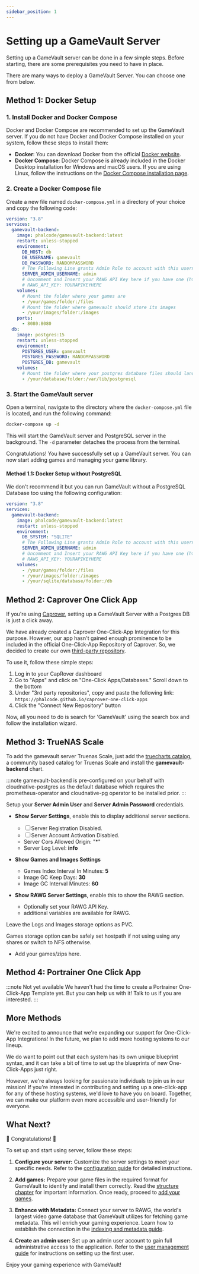 ```yaml
---
sidebar_position: 1
---
```


# Setting up a GameVault Server

Setting up a GameVault server can be done in a few simple steps. Before starting, there are some prerequisites you need to have in place.

There are many ways to deploy a GameVault Server. You can choose one from below.

## Method 1: Docker Setup

### 1. Install Docker and Docker Compose

Docker and Docker Compose are recommended to set up the GameVault server. If you do not have Docker and Docker Compose installed on your system, follow these steps to install them:

- **Docker**: You can download Docker from the official [Docker website](https://www.docker.com/get-started).
- **Docker Compose**: Docker Compose is already included in the Docker Desktop installation for Windows and macOS users. If you are using Linux, follow the instructions on the [Docker Compose installation page](https://docs.docker.com/compose/install/).

### 2. Create a Docker Compose file

Create a new file named `docker-compose.yml` in a directory of your choice and copy the following code:

```yaml
version: "3.8"
services:
  gamevault-backend:
    image: phalcode/gamevault-backend:latest
    restart: unless-stopped
    environment:
      DB_HOST: db
      DB_USERNAME: gamevault
      DB_PASSWORD: RANDOMPASSWORD
      # The Following Line grants Admin Role to account with this username upon registration.
      SERVER_ADMIN_USERNAME: admin
      # Uncomment and Insert your RAWG API Key here if you have one (http://rawg.io/login?forward=developer)
      # RAWG_API_KEY: YOURAPIKEYHERE
    volumes:
      # Mount the folder where your games are
      - /your/games/folder:/files
      # Mount the folder where gamevault should store its images
      - /your/images/folder:/images
    ports:
      - 8080:8080
  db:
    image: postgres:15
    restart: unless-stopped
    environment:
      POSTGRES_USER: gamevault
      POSTGRES_PASSWORD: RANDOMPASSWORD
      POSTGRES_DB: gamevault
    volumes:
      # Mount the folder where your postgres database files should land
      - /your/database/folder:/var/lib/postgresql
```

### 3. Start the GameVault server

Open a terminal, navigate to the directory where the `docker-compose.yml` file is located, and run the following command:

```bash
docker-compose up -d
```

This will start the GameVault server and PostgreSQL server in the background. The `-d` parameter detaches the process from the terminal.

Congratulations! You have successfully set up a GameVault server. You can now start adding games and managing your game library.

#### Method 1.1: Docker Setup without PostgreSQL

We don't recommend it but you can run GameVault without a PostgreSQL Database too using the following configuration:

```yaml
version: "3.8"
services:
  gamevault-backend:
    image: phalcode/gamevault-backend:latest
    restart: unless-stopped
    environment:
      DB_SYSTEM: "SQLITE"
      # The Following Line grants Admin Role to account with this username upon registration.
      SERVER_ADMIN_USERNAME: admin
      # Uncomment and Insert your RAWG API Key here if you have one (https://gamevau.lt/docs/server-docs/indexing-and-metadata#rawg-api-key)
      # RAWG_API_KEY: YOURAPIKEYHERE
    volumes:
      - /your/games/folder:/files
      - /your/images/folder:/images
      - /your/sqlite/database/folder:/db
```

## Method 2: Caprover One Click App

If you're using [Caprover](https://caprover.com), setting up a GameVault Server with a Postgres DB is just a click away.

We have already created a Caprover One-Click-App Integration for this purpose. However, our app hasn't gained enough prominence to be included in the official One-Click-App Repository of Caprover. So, we decided to create our own [third-party repository](https://github.com/Phalcode/caprover-one-click-apps).

To use it, follow these simple steps:

1. Log in to your CapRover dashboard
2. Go to "Apps" and click on "One-Click Apps/Databases." Scroll down to the bottom
3. Under "3rd party repositories", copy and paste the following link: `https://phalcode.github.io/caprover-one-click-apps`
4. Click the "Connect New Repository" button

Now, all you need to do is search for 'GameVault' using the search box and follow the installation wizard.

## Method 3: TrueNAS Scale

To add the gamevault server Truenas Scale, just add the [truecharts catalog](https://truecharts.org/manual/SCALE/guides/getting-started), a community based catalog for Truenas Scale and install the **gamevault-backend** chart.

:::note
gamevault-backend is pre-configured on your behalf with cloudnative-postgres as the default database which requires the prometheus-operator and cloudnative-pg operator to be installed prior.
:::

Setup your **Server Admin User** and **Server Admin Password** credentials.

- **Show Server Settings**, enable this to display additional server sections.
  - &#9744; Server Registration Disabled.
  - &#9744; Server Account Activation Disabled.
  - Server Cors Allowed Origin: "*"
  - Server Log Level: **info**

- **Show Games and Images Settings**
  - Games Index Interval In Minutes: **5**
  - Image GC Keep Days: **30**
  - Image GC Interval Minutes: **60**

- **Show RAWG Server Settings**, enable this to show the RAWG section.
  - Optionally set your RAWG API Key.
  - additional variables are available for RAWG.

Leave the Logs and Images storage options as PVC.

Games storage option can be safely set hostpath if not using using any shares or switch to NFS otherwise.
- Add your games/zips here.

## Method 4: Portrainer One Click App

:::note Not yet available
We haven't had the time to create a Portrainer One-Click-App Template yet. But you can help us with it! Talk to us if you are interested.
:::

## More Methods

We're excited to announce that we're expanding our support for One-Click-App Integrations! In the future, we plan to add more hosting systems to our lineup.

We do want to point out that each system has its own unique blueprint syntax, and it can take a bit of time to set up the blueprints of new One-Click-Apps just right.

However, we're always looking for passionate individuals to join us in our mission! If you're interested in contributing and setting up a one-click-app for any of these hosting systems, we'd love to have you on board. Together, we can make our platform even more accessible and user-friendly for everyone.

## What Next?

🥳 Congratulations! 🥳

To set up and start using server, follow these steps:

1. **Configure your server:** Customize the server settings to meet your specific needs. Refer to the [configuration guide](configuration.md) for detailed instructions.

2. **Add games:** Prepare your game files in the required format for GameVault to identify and install them correctly. Read the [structure chapter](structure.md) for important information. Once ready, proceed to [add your games](adding-games.md).

3. **Enhance with Metadata:** Connect your server to RAWG, the world's largest video game database that GameVault utilizes for fetching game metadata. This will enrich your gaming experience. Learn how to establish the connection in the [indexing and metadata guide](indexing-and-metadata.md).

4. **Create an admin user:** Set up an admin user account to gain full administrative access to the application. Refer to the [user management guide](user-management.md) for instructions on setting up the first user.

Enjoy your gaming experience with GameVault!
